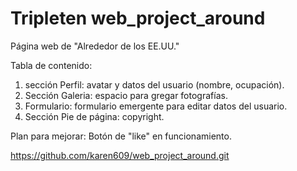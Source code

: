 # Tripleten web_project_around

Página web de "Alrededor de los EE.UU."

Tabla de contenido:

1. sección Perfil: avatar y datos del usuario (nombre, ocupación).
2. Sección Galeria: espacio para gregar fotografías.
3. Formulario: formulario emergente para editar datos del usuario.
4. Sección Pie de página: copyright.

Plan para mejorar: 
Botón de "like" en funcionamiento.

https://github.com/karen609/web_project_around.git